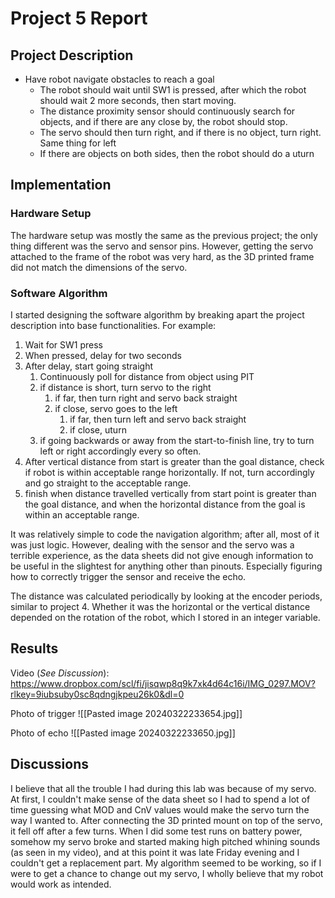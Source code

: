 # Project 5 Report


## Project Description

- Have robot navigate obstacles to reach a goal
	- The robot should wait until SW1 is pressed, after which the robot should wait 2 more seconds, then start moving.
	- The distance proximity sensor should continuously search for objects, and if there are any close by, the robot should stop.
	- The servo should then turn right, and if there is no object, turn right. Same thing for left
	- If there are objects on both sides, then the robot should do a uturn

## Implementation

### Hardware Setup

The hardware setup was mostly the same as the previous project; the only thing different was the servo and sensor pins. However, getting the servo attached to the frame of the robot was very hard, as the 3D printed frame did not match the dimensions of the servo.

### Software Algorithm

I started designing the software algorithm by breaking apart the project description into base functionalities. For example:

1. Wait for SW1 press
2. When pressed, delay for two seconds
3. After delay, start going straight
	1. Continuously poll for distance from object using PIT
	2. if distance is short, turn servo to the right
		1. if far, then turn right and servo back straight
		2. if close, servo goes to the left
			1. if far, then turn left and servo back straight
			2. if close, uturn
	3. if going backwards or away from the start-to-finish line, try to turn left or right accordingly every so often.
4. After vertical distance from start is greater than the goal distance, check if robot is within acceptable range horizontally. If not, turn accordingly and go straight to the acceptable range.
5. finish when distance travelled vertically from start point is greater than the goal distance, and when the horizontal distance from the goal is within an acceptable range.

It was relatively simple to code the navigation algorithm; after all, most of it was just logic. However, dealing with the sensor and the servo was a terrible experience, as the data sheets did not give enough information to be useful in the slightest for anything other than pinouts. Especially figuring how to correctly trigger the sensor and receive the echo.

The distance was calculated periodically by looking at the encoder periods, similar to project 4. Whether it was the horizontal or the vertical distance depended on the rotation of the robot, which I stored in an integer variable. 

## Results

Video (*See Discussion*):
https://www.dropbox.com/scl/fi/jisqwp8q9k7xk4d64c16i/IMG_0297.MOV?rlkey=9iubsuby0sc8qdngjkpeu26k0&dl=0

Photo of trigger 
![[Pasted image 20240322233654.jpg]]

Photo of echo
![[Pasted image 20240322233650.jpg]]

## Discussions

I believe that all the trouble I had during this lab was because of my servo. At first, I couldn't make sense of the data sheet so I had to spend a lot of time guessing what MOD and CnV values would make the servo turn the way I wanted to. After connecting the 3D printed mount on top of the servo, it fell off after a few turns. When I did some test runs on battery power, somehow my servo broke and started making high pitched whining sounds (as seen in my video), and at this point it was late Friday evening and I couldn't get a replacement part. My algorithm seemed to be working, so if I were to get a chance to change out my servo, I wholly believe that my robot would work as intended.